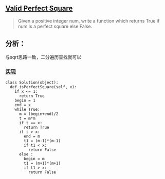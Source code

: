 ## [Valid Perfect Square](https://leetcode.com/problems/valid-perfect-square/#/description)

>Given a positive integer num, write a function which returns True if num is a perfect square else False.

## 分析：
与sqrt思路一致，二分遍历查找就可以

### [实现](../sourcecode/ValidPerfectSquare.py)

```
class Solution(object):
  def isPerfectSquare(self, x):
    if x <= 1:
      return True
    begin = 1
    end = x
    while True:
      m = (begin+end)/2
      t = m*m
      if t == x:
        return True
      if t > x:
        end = m
        t1 = (m-1)*(m-1)
        if t1 < x:
          return False
      else :
        begin = m
        t1 = (m+1)*(m+1)
        if t1 > x:
          return False

```

